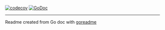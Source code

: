 # 

[![codecov](https://codecov.io/gh/posener/go-template/branch/master/graph/badge.svg)](https://codecov.io/gh/posener/go-template)
[![GoDoc](https://img.shields.io/badge/pkg.go.dev-doc-blue)](http://pkg.go.dev/github.com/posener/go-template)

---
Readme created from Go doc with [goreadme](https://github.com/posener/goreadme)
